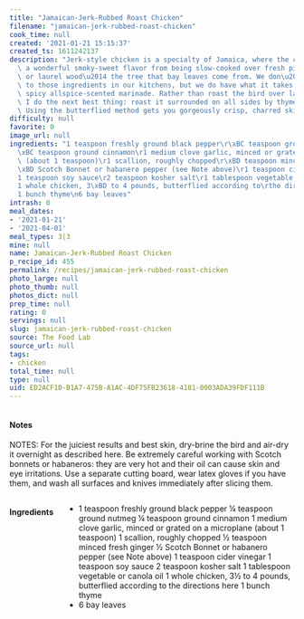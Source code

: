 ```yaml
---
title: "Jamaican-Jerk-Rubbed Roast Chicken"
filename: "jamaican-jerk-rubbed-roast-chicken"
cook_time: null
created: '2021-01-21 15:15:37'
created_ts: 1611242137
description: "Jerk-style chicken is a specialty of Jamaica, where the chicken gets\
  \ a wonderful smoky-sweet flavor from being slow-cooked over fresh pimento wood\
  \ or laurel wood\u2014 the tree that bay leaves come from. We don\u2019t have access\
  \ to those ingredients in our kitchens, but we do have what it takes to make the\
  \ spicy allspice-scented marinade. Rather than roast the bird over laurel wood,\
  \ I do the next best thing: roast it surrounded on all sides by thyme and bay leaves.\
  \ Using the butterflied method gets you gorgeously crisp, charred skin."
difficulty: null
favorite: 0
image_url: null
ingredients: "1 teaspoon freshly ground black pepper\r\xBC teaspoon ground nutmeg\r\
  \xBC teaspoon ground cinnamon\r1 medium clove garlic, minced or grated on a microplane\
  \ (about 1 teaspoon)\r1 scallion, roughly chopped\r\xBD teaspoon minced fresh ginger\r\
  \xBD Scotch Bonnet or habanero pepper (see Note above)\r1 teaspoon cider vinegar\r\
  1 teaspoon soy sauce\r2 teaspoon kosher salt\r1 tablespoon vegetable or canola oil\r\
  1 whole chicken, 3\xBD to 4 pounds, butterflied according to\rthe directions here\r\
  1 bunch thyme\n6 bay leaves"
intrash: 0
meal_dates:
- '2021-01-21'
- '2021-04-01'
meal_types: 3|3
mine: null
name: Jamaican-Jerk-Rubbed Roast Chicken
p_recipe_id: 455
permalink: /recipes/jamaican-jerk-rubbed-roast-chicken
photo_large: null
photo_thumb: null
photos_dict: null
prep_time: null
rating: 0
servings: null
slug: jamaican-jerk-rubbed-roast-chicken
source: The Food Lab
source_url: null
tags:
- chicken
total_time: null
type: null
uid: ED2ACF1D-B1A7-475B-A1AC-4DF75FB23618-4181-0003ADA39FDF111B
---
```

<div class="large-8 medium-7 columns" id="writeup">		<div id="notes"><h4>Notes</h4>
<div class="box box-notes"><p>NOTES: For the juiciest results and best skin, dry-brine the bird and air-dry it overnight as described here. Be extremely careful working with Scotch bonnets or habaneros: they are very hot and their oil can cause skin and eye irritations. Use a separate cutting board, wear latex gloves if you have them, and wash all surfaces and knives immediately after slicing them.</p>
</div></div>	</div><!-- #writeup -->
</div><!-- #row-one -->
<div class="row" id="row-two">	<div class="medium-4 small-5 columns" id="ingredients"><h4>Ingredients</h4><div class="box box-ingredients content"><ul>
<li>1 teaspoon freshly ground black pepper
¼ teaspoon ground nutmeg
¼ teaspoon ground cinnamon
1 medium clove garlic, minced or grated on a microplane (about 1 teaspoon)
1 scallion, roughly chopped
½ teaspoon minced fresh ginger
½ Scotch Bonnet or habanero pepper (see Note above)
1 teaspoon cider vinegar
1 teaspoon soy sauce
2 teaspoon kosher salt
1 tablespoon vegetable or canola oil
1 whole chicken, 3½ to 4 pounds, butterflied according to
the directions here
1 bunch thyme</li>
<li>6 bay leaves</li>
</ul>
</div>	</div>	<div class="medium-6 small-7 columns" id="directions">	</div>